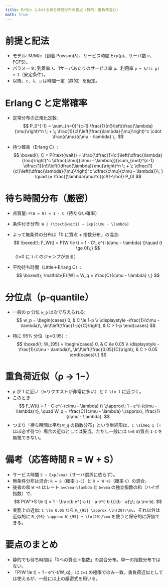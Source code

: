 ```yaml
---
title: M/M/c における待ち時間分布の要点（静的・重負荷含む）
math: true
---
```


# 前提と記法

- モデル: M/M/c（到着 Poisson(λ)、サービス時間 Exp(μ)、サーバ数 c、FCFS）。
- パラメータ: 到着率 `λ`、1サーバあたりのサービス率 `μ`、利用率 `ρ = λ/(c μ) < 1`（安定条件）。
- 以降、`c, λ, μ` は時間一定（静的）を仮定。

# Erlang C と定常確率

- 定常分布の正規化定数:
$$
P_0^{-1} = \sum_{n=0}^{c-1} \frac{1}{n!}\left(\frac{\lambda}{\mu}\right)^n
\; + \; \frac{1}{c!}\left(\frac{\lambda}{\mu}\right)^c \cdot \frac{c\mu}{c\mu - \lambda} \,.
$$

- 待つ確率（Erlang C）:
$$
\boxed{\; C 
= P(\text{wait}) 
= \frac{\dfrac{1}{c!}\left(\dfrac{\lambda}{\mu}\right)^c \dfrac{c\mu}{c\mu - \lambda}}{\sum_{n=0}^{c-1} \dfrac{1}{n!}\left(\dfrac{\lambda}{\mu}\right)^n 
\; + \; \dfrac{1}{c!}\left(\dfrac{\lambda}{\mu}\right)^c \dfrac{c\mu}{c\mu - \lambda}}\; } 
\quad (= \frac{(\lambda/\mu)^c}{c!(1-\rho)} P_0) 
$$

# 待ち時間分布（厳密）

- 点質量: `P(W = 0) = 1 - C`（待たない確率）
- 条件付き分布: `W | (\text{wait}) ~ Exp(c\mu - \lambda)`
- よって無条件の分布は「0 に質点 + 指数分布」の混合:
$$
\boxed{\; F_W(t) = P(W \le t) 
= 1 - C\, e^{-(c\mu - \lambda) t}\quad (t \ge 0)\;}
$$
（t=0 に `1-C` のジャンプがある）

- 平均待ち時間（Little＋Erlang C）:
$$
\boxed{\; \mathbb{E}[W] = W_q = \frac{C}{c\mu - \lambda} \;}
$$

# 分位点（p-quantile）

- 一般の p 分位 `w_p` は次で与えられる:
$$
w_p = \begin{cases}
0, & C \le 1-p \\
\displaystyle -\frac{1}{c\mu - \lambda}\, \ln\!\left(\frac{1-p}{C}\right), & C > 1-p
\end{cases}
$$

- 特に 95% 分位（p=0.95）:
$$
\boxed{\; W_{95} = \begin{cases}
0, & C \le 0.05 \\
\displaystyle -\frac{1}{c\mu - \lambda}\, \ln\!\left(\frac{0.05}{C}\right), & C > 0.05
\end{cases}\;}
$$

# 重負荷近似（ρ → 1−）

- ρ が 1 に近い（≒リクエストが非常に多い）と `C \to 1` に近づく。
- このとき
$$
F_W(t) = 1 - C e^{-(c\mu - \lambda) t} \;\approx\; 1 - e^{-(c\mu - \lambda) t},
\quad W_q = \frac{C}{c\mu - \lambda} \;\approx\; \frac{1}{c\mu - \lambda}.
$$
- つまり「待ち時間は平均 `W_q` の指数分布」という単純形は、`C \simeq 1`（=ほぼ必ず待つ）場合の近似としては妥当。ただし一般には `t=0` の質点 `1-C` を無視できない。

# 備考（応答時間 R = W + S）

- サービス時間 `S ~ Exp(\mu)`（サーバ選択に依らず）。
- 無条件分布は混合: `R = S`（確率 `1-C`）と `R = W'+S`（確率 `C`）の混合。
- 後者の和 `W'+S` はレート `a=c\mu-\lambda` と `b=\mu` の独立指数の和（ハイポ指数）で、
$$
P(W'+S \le t) = 1 - \frac{b e^{-a t} - a e^{-b t}}{b - a}\;\; (a \ne b).
$$
- 実務上の近似: `C \le 0.05` なら `R_{95} \approx \ln(20)/\mu`、それ以外は近似的に `R_{95} \approx W_{95} + \ln(20)/\mu` を使うと保守的に評価できる。

# 要点のまとめ

- 静的でも待ち時間は「0への質点＋指数」の混合分布。単一の指数分布ではない。
- 「P(W \le t) = 1 - e^{-t/W_q}」は `C=1` の極限でのみ一致。重負荷近似としては使えるが、一般には上の厳密式を用いる。


